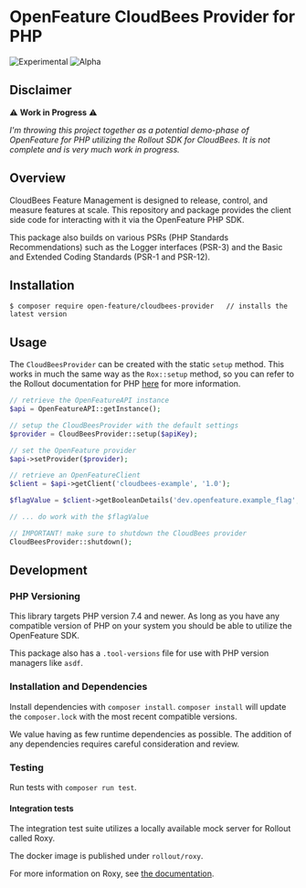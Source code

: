 # OpenFeature CloudBees Provider for PHP

![Experimental](https://img.shields.io/badge/experimental-breaking%20changes%20allowed-yellow)
![Alpha](https://img.shields.io/badge/alpha-release-red)

## Disclaimer

:warning: **Work in Progress** :warning:

_I'm throwing this project together as a potential demo-phase of OpenFeature for PHP utilizing the Rollout SDK for CloudBees. It is not complete and is very much work in progress._

## Overview

CloudBees Feature Management is designed to release, control, and measure features at scale. This repository and package provides the client side code for interacting with it via the OpenFeature PHP SDK.

This package also builds on various PSRs (PHP Standards Recommendations) such as the Logger interfaces (PSR-3) and the Basic and Extended Coding Standards (PSR-1 and PSR-12).

## Installation

```
$ composer require open-feature/cloudbees-provider   // installs the latest version
```

## Usage

The `CloudBeesProvider` can be created with the static `setup` method. This works in much the same way as the `Rox::setup` method, so you can refer to the Rollout documentation for PHP [here](https://docs.cloudbees.com/docs/cloudbees-feature-management/latest/getting-started/php-sdk) for more information.

```php
// retrieve the OpenFeatureAPI instance
$api = OpenFeatureAPI::getInstance();

// setup the CloudBeesProvider with the default settings
$provider = CloudBeesProvider::setup($apiKey);

// set the OpenFeature provider
$api->setProvider($provider);

// retrieve an OpenFeatureClient
$client = $api->getClient('cloudbees-example', '1.0');

$flagValue = $client->getBooleanDetails('dev.openfeature.example_flag', true, null, null);

// ... do work with the $flagValue

// IMPORTANT! make sure to shutdown the CloudBees provider
CloudBeesProvider::shutdown();

```

## Development

### PHP Versioning

This library targets PHP version 7.4 and newer. As long as you have any compatible version of PHP on your system you should be able to utilize the OpenFeature SDK.

This package also has a `.tool-versions` file for use with PHP version managers like `asdf`.

### Installation and Dependencies

Install dependencies with `composer install`. `composer install` will update the `composer.lock` with the most recent compatible versions.

We value having as few runtime dependencies as possible. The addition of any dependencies requires careful consideration and review.

### Testing

Run tests with `composer run test`.

#### Integration tests

The integration test suite utilizes a locally available mock server for Rollout called Roxy.

The docker image is published under `rollout/roxy`.

For more information on Roxy, see [the documentation](https://docs.cloudbees.com/docs/cloudbees-feature-management/latest/debugging/microservices-automated-testing-and-local-development#_running_roxy).